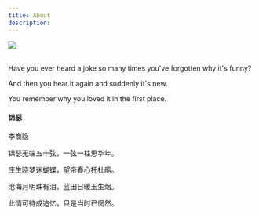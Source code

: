 ```yaml
---
title: About
description:
---
```

<div class="mecontainer">
	<div class="me1">
		<img src="{{urls.media}}/200.jpg"/>
	</div>
	<div class="me2">
		<br/>
		<p>Have you ever heard a joke so many times you've forgotten why it's funny? </p>
		<p>And then you hear it again and suddenly it's new. </p>
		<p>You remember why you loved it in the first place.</p>
	</div>
	<div class="me3">
		<h4>锦瑟</h4>
		<p>李商隐</p>
		<p>锦瑟无端五十弦，一弦一柱思华年。</p>
		<p>庄生晓梦迷蝴蝶，望帝春心托杜鹃。</p>
		<p>沧海月明珠有泪，蓝田日暖玉生烟。</p>
		<p>此情可待成追忆，只是当时已惘然。</p>
	</div>
</div>